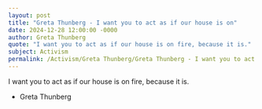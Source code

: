 ```yaml
---
layout: post
title: "Greta Thunberg - I want you to act as if our house is on"
date: 2024-12-28 12:00:00 -0000
author: Greta Thunberg
quote: "I want you to act as if our house is on fire, because it is."
subject: Activism
permalink: /Activism/Greta Thunberg/Greta Thunberg - I want you to act as if our house is on
---
```


I want you to act as if our house is on fire, because it is.

- Greta Thunberg
